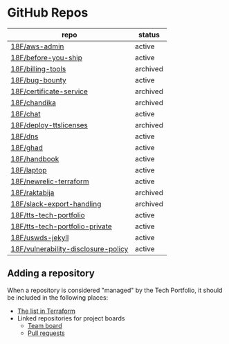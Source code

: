 <!-- this file is generated by Terraform -->

# GitHub Repos

| repo | status |
| --- | --- |
| [18F/aws-admin](https://github.com/18F/aws-admin) | active |
| [18F/before-you-ship](https://github.com/18F/before-you-ship) | active |
| [18F/billing-tools](https://github.com/18F/billing-tools) | archived |
| [18F/bug-bounty](https://github.com/18F/bug-bounty) | active |
| [18F/certificate-service](https://github.com/18F/certificate-service) | archived |
| [18F/chandika](https://github.com/18F/chandika) | archived |
| [18F/chat](https://github.com/18F/chat) | active |
| [18F/deploy-ttslicenses](https://github.com/18F/deploy-ttslicenses) | archived |
| [18F/dns](https://github.com/18F/dns) | active |
| [18F/ghad](https://github.com/18F/ghad) | active |
| [18F/handbook](https://github.com/18F/handbook) | active |
| [18F/laptop](https://github.com/18F/laptop) | active |
| [18F/newrelic-terraform](https://github.com/18F/newrelic-terraform) | active |
| [18F/raktabija](https://github.com/18F/raktabija) | archived |
| [18F/slack-export-handling](https://github.com/18F/slack-export-handling) | archived |
| [18F/tts-tech-portfolio](https://github.com/18F/tts-tech-portfolio) | active |
| [18F/tts-tech-portfolio-private](https://github.com/18F/tts-tech-portfolio-private) | active |
| [18F/uswds-jekyll](https://github.com/18F/uswds-jekyll) | active |
| [18F/vulnerability-disclosure-policy](https://github.com/18F/vulnerability-disclosure-policy) | active |

## Adding a repository

When a repository is considered "managed" by the Tech Portfolio, it should be included in the following places:

- [The list in Terraform](../terraform/main.tf)
- Linked repositories for project boards
  - [Team board](https://github.com/orgs/18F/projects/11/settings/linked_repositories)
  - [Pull requests](https://github.com/orgs/18F/projects/19/settings/linked_repositories)
